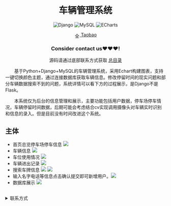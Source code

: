 <div align="center">
  <h1>车辆管理系统</h1>

![Django](https://img.shields.io/badge/Django-092E20?style=for-the-badge&logo=django&logoColor=white&style=plastic)
![MySQL](https://img.shields.io/badge/MySQL-4479A1.svg?style=for-the-badge&logo=mysql&logoColor=white&style=plastic) 
![ECharts](https://img.shields.io/badge/ECharts-3DDC84.svg?style=for-the-badge&logo=apacheecharts&logoColor=white&style=plastic)  

<img src="https://www.taobao.com/favicon.ico" alt="全球 Web 图标" role="presentation" data-bm="45" width="17" height="17" align="center" ><a href='https://shop230447850.taobao.com/' > Taobao</a></img>
  ### **Consider contact us❤️❤️❤️!**
</div>

<div align="center">

源码请通过底部联系方式获取 [总目录](https://gitcode.net/k54kdk/k54kdk/-/blob/master/README.md#django+mysql系统展示)

</div>

&emsp;&emsp;基于Python+Django+MySQL的车辆管理系统，采用Echart构建图表，支持一键切换颜色主题，通过连接数据库获取车辆信息。修改停留时间的现实问题和部分车辆数据搜索不到的问题，系统详情可以看下方的过程展示，是Django不是Flask。

&emsp;&emsp;本系统仅为后台的信息管理和展示，主要功能包括用户数据，停车场停车情况，车辆停留时间数据，后期可能会考虑结合cv实现调用摄像头对车辆实时识别和信息的录入。但是目前没有时间改进这个系统。
## 主体
- 首页总览停车场停车信息
![](https://gitcode.net/k54kdk/result_display/-/raw/master/src/车辆管理系统/1index.png)
- 车辆信息
![](https://gitcode.net/k54kdk/result_display/-/raw/master/src/车辆管理系统/2车辆进出记录表.png)
- 车位使用情况
![](https://gitcode.net/k54kdk/result_display/-/raw/master/src/车辆管理系统/2停车场使用情况.png)
- 车辆进出记录
![](https://gitcode.net/k54kdk/result_display/-/raw/master/src/车辆管理系统/3车辆信息记录.png)
- 搜索车牌信息
![](https://gitcode.net/k54kdk/result_display/-/raw/master/src/车辆管理系统/4查询车辆信息.png)
![](https://gitcode.net/k54kdk/result_display/-/raw/master/src/车辆管理系统/5用户.png)
- 输入名字电话等信息点击确认提交即可新增用户。![](https://gitcode.net/k54kdk/result_display/-/raw/master/src/车辆管理系统/6添加用户.png)
- 数据库展示
![](https://gitcode.net/k54kdk/result_display/-/raw/master/src/车辆管理系统/数据库展示.png)

##

<details>
<summary> 联系方式</summary>
<html>
    <div align="center">
        <table align="center" >
            <tr>
                <td>
                    <img src="https://gitcode.net/k54kdk/result_display/-/raw/master/src/联系二维码/微信好友.jpg" height=350/>
                </td>
                <td>
                    <img src="https://gitcode.net/k54kdk/result_display/-/raw/master/src/联系二维码/QQ好友.jpg" height=350/>
                </td>
            </tr>
        </table>
    </div>
</html>
